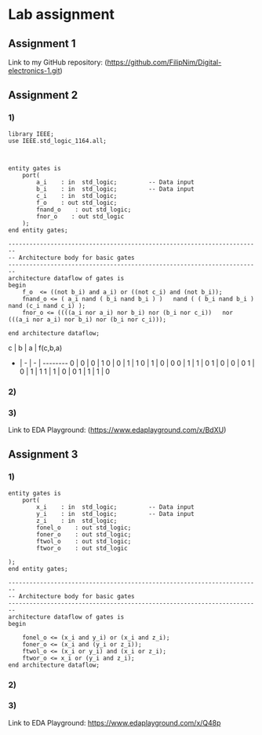 # Lab assignment

## Assignment 1
Link to my GitHub repository: (https://github.com/FilipNim/Digital-electronics-1.git)

## Assignment 2 

### 1)
```
library IEEE;
use IEEE.std_logic_1164.all;



entity gates is
    port(
        a_i    : in  std_logic;         -- Data input
        b_i    : in  std_logic;         -- Data input
        c_i    : in  std_logic;
        f_o    : out std_logic;
        fnand_o    : out std_logic;
        fnor_o    : out std_logic         
    );
end entity gates;

------------------------------------------------------------------------
-- Architecture body for basic gates
------------------------------------------------------------------------
architecture dataflow of gates is
begin
    f_o  <= ((not b_i) and a_i) or ((not c_i) and (not b_i));
    fnand_o <= ( a_i nand ( b_i nand b_i ) )   nand ( ( b_i nand b_i ) nand (c_i nand c_i) );
	fnor_o <= ((((a_i nor a_i) nor b_i) nor (b_i nor c_i))   nor  (((a_i nor a_i) nor b_i) nor (b_i nor c_i)));   

end architecture dataflow;
```

 c | b | a | f(c,b,a)
 - | - | - | --------
 0 | 0 | 0 |    1
 0 | 0 | 1 |    1
 0 | 1 | 0 |    0
 0 | 1 | 1 |    0
 1 | 0 | 0 |    0
 1 | 0 | 1 |    1
 1 | 1 | 0 |    0
 1 | 1 | 1 |    0

### 2)
[logo]: https://github.com/FilipNim/Digital-electronics-1/Labs/01-gates/Images/1.png

### 3)
Link to EDA Playground: (https://www.edaplayground.com/x/BdXU)

## Assignment 3 

### 1)
```
entity gates is
    port(
        x_i    : in  std_logic;         -- Data input
        y_i    : in  std_logic;         -- Data input
        z_i    : in  std_logic;
        fonel_o    : out std_logic;
        foner_o    : out std_logic;
        ftwol_o    : out std_logic;
        ftwor_o    : out std_logic

);
end entity gates;

------------------------------------------------------------------------
-- Architecture body for basic gates
------------------------------------------------------------------------
architecture dataflow of gates is
begin

	fonel_o <= (x_i and y_i) or (x_i and z_i);
    foner_o <= (x_i and (y_i or z_i));
    ftwol_o <= (x_i or y_i) and (x_i or z_i);
    ftwor_o <= x_i or (y_i and z_i);
end architecture dataflow;
```

### 2)
[logo]: https://github.com/FilipNim/Digital-electronics-1/Labs/01-gates/Images/2.png

### 3)
Link to EDA Playground: https://www.edaplayground.com/x/Q48p

